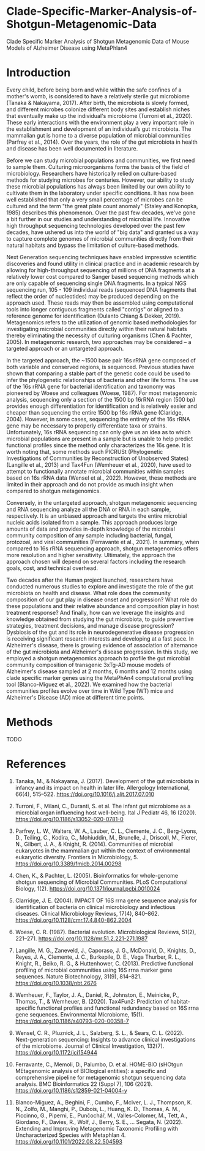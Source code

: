 # Clade-Specific-Marker-Analysis-of-Shotgun-Metagenomic-Data
Clade Specific Marker Analysis of Shotgun Metagenomic Data of Mouse Models of Alzheimer Disease using MetaPhlan4

# Introduction
Every child, before being born and while within the safe confines of a mother's womb, is considered to have a relatively sterile gut microbiome (Tanaka & Nakayama, 2017). After birth, the microbiota is slowly formed, and different microbes colonize different body sites and establish niches that eventually make up the individual's microbiome (Turroni et al., 2020). These early interactions with the environment play a very important role in the establishment and development of an individual’s gut microbiota. The mammalian gut is home to a diverse population of microbial communities (Parfrey et al., 2014). Over the years, the role of the gut microbiota in health and disease has been well documented in literature. 

Before we can study microbial populations and communities, we first need to sample them. Culturing microorganisms forms the basis of the field of microbiology. Researchers have historically relied on culture-based methods for studying microbes for centuries. However, our ability to study these microbial populations has always been limited by our own ability to cultivate them in the laboratory under specific conditions. It has now been well established that only a very small percentage of microbes can be cultured and the term "the great plate count anomaly" (Staley and Konopka, 1985) describes this phenomenon. Over the past few decades, we've gone a bit further in our studies and understanding of microbial life. Innovative high throughput sequencing technologies developed over the past few decades, have ushered us into the world of "big data" and granted us a way to capture complete genomes of microbial communities directly from their natural habitats and bypass the limitation of culture-based methods.  

Next Generation sequencing techniques have enabled impressive scientific discoveries and found utility in clinical practice and in academic research by allowing for high-throughput sequencing of millions of DNA fragments at a relatively lower cost compared to Sanger based sequencing methods which are only capable of sequencing single DNA fragments. In a typical NGS sequencing run, 105 - 109 individual reads (sequenced DNA fragments that reflect the order of nucleotides) may be produced depending on the approach used. These reads may then be assembled using computational tools into longer contiguous fragments called "contigs" or aligned to a reference genome for identification (Dulanto Chiang & Dekker, 2019). Metagenomics refers to the utilization of genomic based methodologies for investigating microbial communities directly within their natural habitats thereby eliminating the necessity of culturing organisms (Chen & Pachter, 2005). In metagenomic research, two approaches may be considered – a targeted approach or an untargeted approach. 

In the targeted approach, the ~1500 base pair 16s rRNA gene composed of both variable and conserved regions, is sequenced. Previous studies have shown that comparing a stable part of the genetic code could be used to infer the phylogenetic relationships of bacteria and other life forms. The use of the 16s rRNA gene for bacterial identification and taxonomy was pioneered by Woese and colleagues (Woese, 1987). For most metagenomic analysis, sequencing only a section of the 1500 bp 16rRNA region (500 bp) provides enough differentiation for identification and is relatively easier and cheaper than sequencing the entire 1500 bp 16s rRNA gene (Claridge, 2004). However, in some cases, sequencing the entirety of the 16s rRNA gene may be necessary to properly differentiate taxa or strains. Unfortunately, 16s rRNA sequencing can only give us an idea as to which microbial populations are present in a sample but is unable to help predict functional profiles since the method only characterizes the 16s gene. It is worth noting that, some methods such PICRUSt (Phylogenetic Investigations of Communities by Reconstruction of Unobserved States) (Langille et al., 2013)  and Tax4Fun (Wemheuer et al., 2020), have used to attempt to functionally annotate microbial communities within samples based on 16s rRNA data (Wensel et al., 2022). However, these methods are limited in their approach and do not provide as much insight when compared to shotgun metagenomics. 

Conversely, in the untargeted approach, shotgun metagenomic sequencing and RNA sequencing analyze all the DNA or RNA in each sample, respectively. It is an unbiased approach and targets the entire microbial nucleic acids isolated from a sample. This approach produces large amounts of data and provides in-depth knowledge of the microbial community composition of any sample including bacterial, fungal, protozoal, and viral communities (Ferravante et al., 2021). In summary, when compared to 16s rRNA sequencing approach, shotgun metagenomics offers more resolution and higher sensitivity. Ultimately, the approach the approach chosen will depend on several factors including the research goals, cost, and technical overhead.

Two decades after the Human project launched, researchers have conducted numerous studies to explore and investigate the role of the gut microbiota on health and disease. What role does the community composition of our gut play in disease onset and progression? What role do these populations and their relative abundance and composition play in host treatment response? And finally, how can we leverage the insights and knowledge obtained from studying the gut microbiota, to guide preventive strategies, treatment decisions, and manage disease progression? Dysbiosis of the gut and its role in neurodegenerative disease progression is receiving significant research interests and developing at a fast pace. In Alzheimer's disease, there is growing evidence of association of alternance of the gut microbiota and Alzheimer's disease progression. In this study, we employed a shotgun metagenomics approach to profile the gut microbial community composition of transgenic 3xTg-AD mouse models of Alzheimer's disease sampled at 2 months, 6 months and 12 months using clade specific marker genes using the MetaPhAn4 computational profiling tool (Blanco-Miguez et al., 2022).  We examined how the bacterial communities profiles evolve over time in Wild Type (WT) mice and Alzheimer's Disease (AD) mice at different time points. 

# Methods

TODO







# References
1.	Tanaka, M., &amp; Nakayama, J. (2017). Development of the gut microbiota in infancy and its impact on health in later life. Allergology International, 66(4), 515–522. https://doi.org/10.1016/j.alit.2017.07.010
2.	Turroni, F., Milani, C., Duranti, S. et al. The infant gut microbiome as a microbial organ influencing host well-being. Ital J Pediatr 46, 16 (2020). https://doi.org/10.1186/s13052-020-0781-0

3.	Parfrey, L. W., Walters, W. A., Lauber, C. L., Clemente, J. C., Berg-Lyons, D., Teiling, C., Kodira, C., Mohiuddin, M., Brunelle, J., Driscoll, M., Fierer, N., Gilbert, J. A., &amp; Knight, R. (2014). Communities of microbial eukaryotes in the mammalian gut within the context of environmental eukaryotic diversity. Frontiers in Microbiology, 5. https://doi.org/10.3389/fmicb.2014.00298
4.	Chen, K., & Pachter, L. (2005). Bioinformatics for whole-genome shotgun sequencing of Microbial Communities. PLoS Computational Biology, 1(2). https://doi.org/10.1371/journal.pcbi.0010024 
5.	Clarridge, J. E. (2004). IMPACT OF 16S rrna gene sequence analysis for identification of bacteria on clinical microbiology and infectious diseases. Clinical Microbiology Reviews, 17(4), 840–862. https://doi.org/10.1128/cmr.17.4.840-862.2004 
6.	Woese, C. R. (1987). Bacterial evolution. Microbiological Reviews, 51(2), 221–271. https://doi.org/10.1128/mr.51.2.221-271.1987 
7.	Langille, M. G., Zaneveld, J., Caporaso, J. G., McDonald, D., Knights, D., Reyes, J. A., Clemente, J. C., Burkepile, D. E., Vega Thurber, R. L., Knight, R., Beiko, R. G., & Huttenhower, C. (2013). Predictive functional profiling of microbial communities using 16S rrna marker gene sequences. Nature Biotechnology, 31(9), 814–821. https://doi.org/10.1038/nbt.2676 
8.	Wemheuer, F., Taylor, J. A., Daniel, R., Johnston, E., Meinicke, P., Thomas, T., & Wemheuer, B. (2020). Tax4Fun2: Prediction of habitat-specific functional profiles and functional redundancy based on 16S rrna gene sequences. Environmental Microbiome, 15(1). https://doi.org/10.1186/s40793-020-00358-7 
9.	Wensel, C. R., Pluznick, J. L., Salzberg, S. L., & Sears, C. L. (2022). Next-generation sequencing: Insights to advance clinical investigations of the microbiome. Journal of Clinical Investigation, 132(7). https://doi.org/10.1172/jci154944 
10.	Ferravante, C., Memoli, D., Palumbo, D. et al. HOME-BIO (sHOtgun MEtagenomic analysis of BIOlogical entities): a specific and comprehensive pipeline for metagenomic shotgun sequencing data analysis. BMC Bioinformatics 22 (Suppl 7), 106 (2021). https://doi.org/10.1186/s12859-021-04004-y
11.	Blanco-Miguez, A., Beghini, F., Cumbo, F., McIver, L. J., Thompson, K. N., Zolfo, M., Manghi, P., Dubois, L., Huang, K. D., Thomas, A. M., Piccinno, G., Piperni, E., Punčochář, M., Valles-Colomer, M., Tett, A., Giordano, F., Davies, R., Wolf, J., Berry, S. E., … Segata, N. (2022). Extending and Improving Metagenomic Taxonomic Profiling with Uncharacterized Species with Metaphlan 4. https://doi.org/10.1101/2022.08.22.504593







